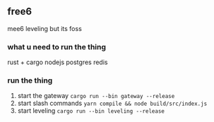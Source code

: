 ## free6
mee6 leveling but its foss

### what u need to run the thing
rust + cargo
nodejs
postgres
redis

### run the thing
1. start the gateway `cargo run --bin gateway --release`
2. start slash commands `yarn compile && node build/src/index.js`
3. start leveling `cargo run --bin leveling --release`
